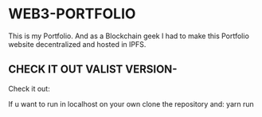 # WEB3-PORTFOLIO
This is my Portfolio. And as a Blockchain geek I had to make this Portfolio website decentralized and hosted in IPFS.

## CHECK IT OUT VALIST VERSION-


Check it out:


If u want to run in localhost on your own clone the repository and:
yarn run 
